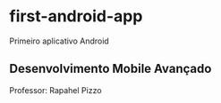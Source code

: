 # first-android-app
Primeiro aplicativo Android

## Desenvolvimento Mobile Avançado
Professor: Rapahel Pizzo
